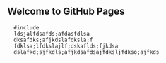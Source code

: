 ## Welcome to GitHub Pages

      #include
      ldsjalfdsafds;afdasfdlsa
      dksafdks;afjkdslafdksla;f
      fdklsa;lfdkslajlf;dskaflds;fjkdsa
      dslafkd;sjfkdls;afjkdsafdsajfdksljfdkso;ajfkds
